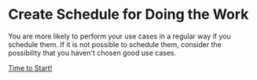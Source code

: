 # Create Schedule for Doing the Work

You are more likely to perform your use cases in a regular way if you schedule them. If it is not possible to schedule them, consider the possibility that you haven't chosen good use cases.


[Time to Start!](../days/day-1.md)
